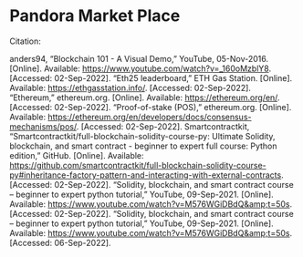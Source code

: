 # Pandora Market Place

Citation: 

anders94, “Blockchain 101 - A Visual Demo,” YouTube, 05-Nov-2016. [Online]. Available: https://www.youtube.com/watch?v=_160oMzblY8. [Accessed: 02-Sep-2022]. 
“Eth25 leaderboard,” ETH Gas Station. [Online]. Available: https://ethgasstation.info/. [Accessed: 02-Sep-2022]. 
“Ethereum,” ethereum.org. [Online]. Available: https://ethereum.org/en/. [Accessed: 02-Sep-2022]. 
“Proof-of-stake (POS),” ethereum.org. [Online]. Available: https://ethereum.org/en/developers/docs/consensus-mechanisms/pos/. [Accessed: 02-Sep-2022]. 
Smartcontractkit, “Smartcontractkit/full-blockchain-solidity-course-py: Ultimate Solidity, blockchain, and smart contract - beginner to expert full course: Python edition,” GitHub. [Online]. Available: https://github.com/smartcontractkit/full-blockchain-solidity-course-py#inheritance-factory-pattern-and-interacting-with-external-contracts. [Accessed: 02-Sep-2022]. 
“Solidity, blockchain, and smart contract course – beginner to expert python tutorial,” YouTube, 09-Sep-2021. [Online]. Available: https://www.youtube.com/watch?v=M576WGiDBdQ&amp;t=50s. [Accessed: 02-Sep-2022]. 
“Solidity, blockchain, and smart contract course – beginner to expert python tutorial,” YouTube, 09-Sep-2021. [Online]. Available: https://www.youtube.com/watch?v=M576WGiDBdQ&amp;t=50s. [Accessed: 06-Sep-2022]. 
